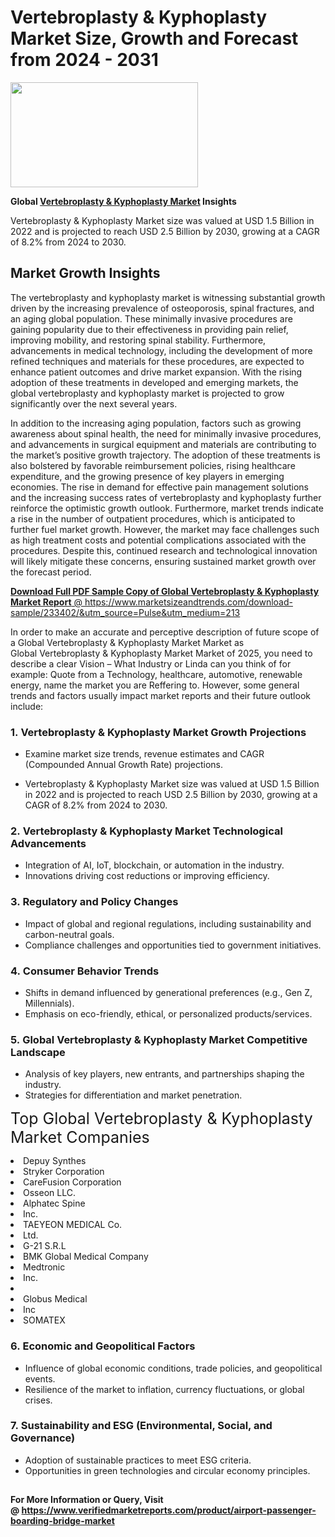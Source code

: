 <H1>Vertebroplasty & Kyphoplasty Market Size, Growth and Forecast from 2024 - 2031</H1><img class="aligncenter size-medium wp-image-584254" src="https://thirdeyenews.in/wp-content/uploads/2024/09/Global-Market-Research-300x168.jpeg" alt="" width="300" height="168" /><p><strong>Global&nbsp;<a href="https://www.marketsizeandtrends.com/download-sample/233402/&amp;utm_source=Pulse&amp;utm_medium=213">Vertebroplasty & Kyphoplasty Market</a> Insights</strong></p><p>Vertebroplasty & Kyphoplasty Market size was valued at USD 1.5 Billion in 2022 and is projected to reach USD 2.5 Billion by 2030, growing at a CAGR of 8.2% from 2024 to 2030.</p><p><h2>Market Growth Insights</h2> <p>The vertebroplasty and kyphoplasty market is witnessing substantial growth driven by the increasing prevalence of osteoporosis, spinal fractures, and an aging global population. These minimally invasive procedures are gaining popularity due to their effectiveness in providing pain relief, improving mobility, and restoring spinal stability. Furthermore, advancements in medical technology, including the development of more refined techniques and materials for these procedures, are expected to enhance patient outcomes and drive market expansion. With the rising adoption of these treatments in developed and emerging markets, the global vertebroplasty and kyphoplasty market is projected to grow significantly over the next several years.</p> <p><a href="#"></a></p> <p>In addition to the increasing aging population, factors such as growing awareness about spinal health, the need for minimally invasive procedures, and advancements in surgical equipment and materials are contributing to the market’s positive growth trajectory. The adoption of these treatments is also bolstered by favorable reimbursement policies, rising healthcare expenditure, and the growing presence of key players in emerging economies. The rise in demand for effective pain management solutions and the increasing success rates of vertebroplasty and kyphoplasty further reinforce the optimistic growth outlook. Furthermore, market trends indicate a rise in the number of outpatient procedures, which is anticipated to further fuel market growth. However, the market may face challenges such as high treatment costs and potential complications associated with the procedures. Despite this, continued research and technological innovation will likely mitigate these concerns, ensuring sustained market growth over the forecast period.</p> <p><a href="#"></p><p><span class=""><strong>Download Full PDF Sample Copy of Global Vertebroplasty & Kyphoplasty Market Report</strong> @ <a href="https://www.marketsizeandtrends.com/download-sample/233402/&amp;utm_source=Pulse&amp;utm_medium=213" target="_blank">https://www.marketsizeandtrends.com/download-sample/233402/&amp;utm_source=Pulse&amp;utm_medium=213</a></span></p><p>In order to make an accurate and perceptive description of future scope of a Global&nbsp;Vertebroplasty & Kyphoplasty Market Market as Global&nbsp;Vertebroplasty & Kyphoplasty Market Market of 2025, you need to describe a clear Vision &ndash; What Industry or Linda can you think of for example: Quote from a Technology, healthcare, automotive, renewable energy, name the market you are Reffering to. However, some general trends and factors usually impact market reports and their future outlook include:</p><h3>1.&nbsp;<strong>Vertebroplasty & Kyphoplasty Market Growth Projections</strong></h3><ul><li>Examine market size trends, revenue estimates and CAGR (Compounded Annual Growth Rate) projections.</li><li><p>Vertebroplasty & Kyphoplasty Market size was valued at USD 1.5 Billion in 2022 and is projected to reach USD 2.5 Billion by 2030, growing at a CAGR of 8.2% from 2024 to 2030.</p></li></ul><h3>2.&nbsp;<strong>Vertebroplasty & Kyphoplasty Market Technological Advancements</strong></h3><ul><li>Integration of AI, IoT, blockchain, or automation in the industry.</li><li>Innovations driving cost reductions or improving efficiency.</li></ul><h3>3.&nbsp;<strong>Regulatory and Policy Changes</strong></h3><ul><li>Impact of global and regional regulations, including sustainability and carbon-neutral goals.</li><li>Compliance challenges and opportunities tied to government initiatives.</li></ul><h3>4.&nbsp;<strong>Consumer Behavior Trends</strong></h3><ul><li>Shifts in demand influenced by generational preferences (e.g., Gen Z, Millennials).</li><li>Emphasis on eco-friendly, ethical, or personalized products/services.</li></ul><h3>5.&nbsp;<strong>Global Vertebroplasty & Kyphoplasty Market Competitive Landscape</strong></h3><ul><li>Analysis of key players, new entrants, and partnerships shaping the industry.</li><li>Strategies for differentiation and market penetration.</li></ul><p data-pm-slice="1 1 []"><span style="color: inherit; font-family: inherit; font-size: 25px;">Top Global Vertebroplasty & Kyphoplasty Market Companies</span></p><div class="" data-test-id=""><p><li>Depuy Synthes</li><li> Stryker Corporation</li><li> CareFusion Corporation</li><li> Osseon LLC.</li><li> Alphatec Spine</li><li> Inc.</li><li> TAEYEON MEDICAL Co.</li><li> Ltd.</li><li> G-21 S.R.L</li><li> BMK Global Medical Company</li><li> Medtronic</li><li> Inc.</li><li></li><li> Globus Medical</li><li> Inc</li><li> SOMATEX</li></p></div><h3>6.&nbsp;<strong>Economic and Geopolitical Factors</strong></h3><ul><li>Influence of global economic conditions, trade policies, and geopolitical events.</li><li>Resilience of the market to inflation, currency fluctuations, or global crises.</li></ul><h3>7.&nbsp;<strong>Sustainability and ESG (Environmental, Social, and Governance)</strong></h3><ul><li>Adoption of sustainable practices to meet ESG criteria.</li><li>Opportunities in green technologies and circular economy principles.</li></ul><h2><strong style="font-size: 14px;">For More Information or Query, Visit @&nbsp;</strong><a style="background-color: #ffffff; font-size: 14px;" href="https://www.marketsizeandtrends.com/report/vertebroplasty-kyphoplasty-market/" target="_blank">https://www.verifiedmarketreports.com/product/airport-passenger-boarding-bridge-market</a></h2>

